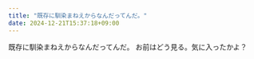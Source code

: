 ```yaml
---
title: "既存に馴染まねえからなんだってんだ。"
date: 2024-12-21T15:37:18+09:00
---
```

既存に馴染まねえからなんだってんだ。
お前はどう見る。気に入ったかよ？
